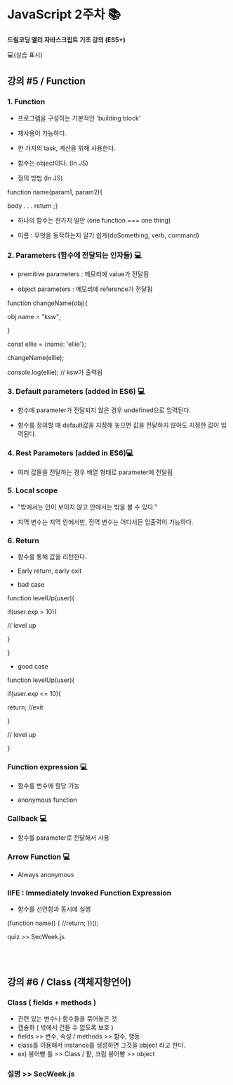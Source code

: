 # JavaScript 2주차 📚

**드림코딩 엘리 자바스크립트 기초 강의 (ES5+)**

💻(실습 표시)

## 강의 #5 / Function

### 1. Function

- 프로그램을 구성하는 기본적인 'building block'

- 재사용이 가능하다.

- 한 가지의 task, 계산을 위해 사용한다.

- 함수는 object이다. (In JS)

- 정의 방법 (In JS)

function name(param1, param2){

body . . . return ;}

- 하나의 함수는 한가지 일만 (one function === one thing)

- 이름 : 무엇을 동작하는지 알기 쉽게(doSomething, verb, command)

### 2. Parameters (함수에 전달되는 인자들) 💻

- premitive parameters : 메모리에 value가 전달됨

- object parameters : 메모리에 reference가 전달됨

function changeName(obj){

obj.name = "ksw";

}

const ellie = {name: 'ellie'};

changeName(ellie);

console.log(ellie); // ksw가 출력됨

### 3. Default parameters (added in ES6) 💻

- 함수에 parameter가 전달되지 않은 경우 undefined으로 입력된다.

- 함수를 정의할 때 default값을 지정해 놓으면 값을 전달하지 않아도 지정한 값이 입력된다.

### 4. Rest Parameters (added in ES6)💻

- 여러 값들을 전달하는 경우 배열 형태로 parameter에 전달됨

### 5. Local scope

- "밖에서는 안이 보이지 않고 안에서는 밖을 볼 수 있다."

- 지역 변수는 지역 안에서만, 전역 변수는 어디서든 입출력이 가능하다.

### 6. Return

- 함수를 통해 값을 리턴한다.

- Early return, early exit

- bad case

function levelUp(user){

if(user.exp > 10){

// level up

}

}

- good case

function levelUp(user){

if(user.exp <= 10){

return; //exit

}

// level up

}

### Function expression 💻

- 함수를 변수에 할당 가능

- anonymous function

### Callback 💻

- 함수를 parameter로 전달해서 사용

### Arrow Function 💻

- Always anonymous

### IIFE : Immediately Invoked Function Expression

- 함수를 선언함과 동시에 실행

(function name() { //return; })();

quiz >> SecWeek.js

<br>
<br>

## 강의 #6 / Class (객체지향언어)

### Class ( fields + methods )

- 관련 있는 변수나 함수들을 묶어놓은 것
- 캡슐화 ( 밖에서 건들 수 없도록 보호 )
- fields >> 변수, 속성 / methods >> 함수, 행동
- class를 이용해서 instance를 생성하면 그것을 object 라고 한다.
- ex) 붕어빵 틀 >> Class / 팥, 크림 붕어빵 >> object

### 설명 >> SecWeek.js

